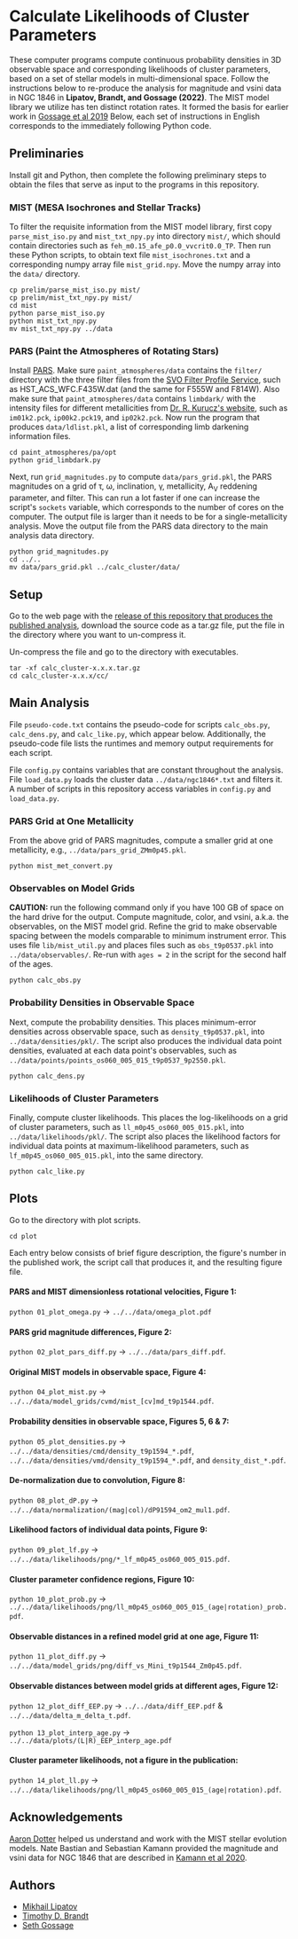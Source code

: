 # Calculate Likelihoods of Cluster Parameters

These computer programs compute continuous probability densities in 3D observable space and corresponding likelihoods of cluster parameters, based on a set of stellar models in multi-dimensional space. Follow the instructions below to re-produce the analysis for magnitude and vsini data in NGC 1846 in **Lipatov, Brandt, and Gossage (2022)**. The MIST model library we utilize has ten distinct rotation rates. It formed the basis for earlier work in [Gossage et al 2019](https://ui.adsabs.harvard.edu/abs/2019ApJ...887..199G/abstract) Below, each set of instructions in English corresponds to the immediately following Python code.

## Preliminaries

Install git and Python, then complete the following preliminary steps to obtain the files that serve as input to the programs in this repository.

### MIST (MESA Isochrones and Stellar Tracks)

To filter the requisite information from the MIST model library, first copy `parse_mist_iso.py` and `mist_txt_npy.py` into directory `mist/`, which should contain directories such as `feh_m0.15_afe_p0.0_vvcrit0.0_TP`. Then run these Python scripts, to obtain text file `mist_isochrones.txt` and a corresponding numpy array file `mist_grid.npy`. Move the numpy array into the `data/` directory.

```
cp prelim/parse_mist_iso.py mist/
cp prelim/mist_txt_npy.py mist/
cd mist
python parse_mist_iso.py
python mist_txt_npy.py
mv mist_txt_npy.py ../data
``` 

### PARS (Paint the Atmospheres of Rotating Stars)

Install [PARS](https://github.com/mlipatov/paint_atmospheres). Make sure `paint_atmospheres/data` contains the `filter/` directory with the three filter files from the [SVO Filter Profile Service](http://svo2.cab.inta-csic.es/theory/fps/), such as HST_ACS_WFC.F435W.dat (and the same for F555W and F814W). Also make sure that `paint_atmospheres/data` contains `limbdark/` with the intensity files for different metallicities from [Dr. R. Kurucz's website](http://kurucz.harvard.edu/grids.html), such as `im01k2.pck`, `ip00k2.pck19`, and `ip02k2.pck`. Now run the program that produces `data/ldlist.pkl`, a list of corresponding limb darkening information files.

```
cd paint_atmospheres/pa/opt
python grid_limbdark.py
```

Next, run `grid_magnitudes.py` to compute `data/pars_grid.pkl`, the PARS magnitudes on a grid of &tau;, &omega;, inclination, &gamma;, metallicity, A<sub>V</sub> reddening parameter, and filter. This can run a lot faster if one can increase the script's `sockets` variable, which corresponds to the number of cores on the computer. The output file is larger than it needs to be for a single-metallicity analysis. Move the output file from the PARS data directory to the main analysis data directory.

```
python grid_magnitudes.py
cd ../..
mv data/pars_grid.pkl ../calc_cluster/data/
```

## Setup

Go to the web page with the [release of this repository that produces the published analysis](https://github.com/mlipatov/calc_cluster/releases/), download the source code as a tar.gz file, put the file in the directory where you want to un-compress it.

Un-compress the file and go to the directory with executables.

```
tar -xf calc_cluster-x.x.x.tar.gz
cd calc_cluster-x.x.x/cc/
```

## Main Analysis

File `pseudo-code.txt` contains the pseudo-code for scripts `calc_obs.py`, `calc_dens.py`, and `calc_like.py`, which appear below. Additionally, the pseudo-code file lists the runtimes and memory output requirements for each script.

File `config.py` contains variables that are constant throughout the analysis. File `load_data.py` loads the cluster data `../data/ngc1846*.txt` and filters it. A number of scripts in this repository access variables in `config.py` and `load_data.py`.

### PARS Grid at One Metallicity

From the above grid of PARS magnitudes, compute a smaller grid at one metallicity, e.g., `../data/pars_grid_ZMm0p45.pkl`.

```
python mist_met_convert.py
```

### Observables on Model Grids

**CAUTION:** run the following command only if you have 100 GB of space on the hard drive for the output.
Compute magnitude, color, and vsini, a.k.a. the observables, on the MIST model grid. Refine the grid to make observable spacing between the models comparable to minimum instrument error. This uses file `lib/mist_util.py` and places files such as `obs_t9p0537.pkl` into `../data/observables/`. Re-run with `ages = 2` in the script for the second half of the ages.

```
python calc_obs.py
```

### Probability Densities in Observable Space

Next, compute the probability densities. This places minimum-error densities across observable space, such as `density_t9p0537.pkl`, into `../data/densities/pkl/`. The script also produces the individual data point densities, evaluated at each data point's observables, such as `../data/points/points_os060_005_015_t9p0537_9p2550.pkl`.

```
python calc_dens.py
```

### Likelihoods of Cluster Parameters

Finally, compute cluster likelihoods. This places the log-likelihoods on a grid of cluster parameters, such as `ll_m0p45_os060_005_015.pkl`, into `../data/likelihoods/pkl/`. The script also places the likelihood factors for individual data points at maximum-likelihood parameters, such as `lf_m0p45_os060_005_015.pkl`, into the same directory.

```
python calc_like.py
```

## Plots

Go to the directory with plot scripts.

```cd plot```

Each entry below consists of brief figure description, the figure's number in the published work, the script call that produces it, and the resulting figure file.

#### PARS and MIST dimensionless rotational velocities, Figure 1:
`python 01_plot_omega.py` &rarr; `../../data/omega_plot.pdf` 

#### PARS grid magnitude differences, Figure 2:
`python 02_plot_pars_diff.py` &rarr; `../../data/pars_diff.pdf`.

#### Original MIST models in observable space, Figure 4:
`python 04_plot_mist.py` &rarr; `../../data/model_grids/cvmd/mist_[cv]md_t9p1544.pdf`.

#### Probability densities in observable space, Figures 5, 6 & 7:
`python 05_plot_densities.py` &rarr; `../../data/densities/cmd/density_t9p1594_*.pdf`, `../../data/densities/vmd/density_t9p1594_*.pdf`, and `density_dist_*.pdf`.

#### De-normalization due to convolution, Figure 8:
`python 08_plot_dP.py` &rarr; `../../data/normalization/(mag|col)/dP91594_om2_mul1.pdf`.

#### Likelihood factors of individual data points, Figure 9:
`python 09_plot_lf.py` &rarr; `../../data/likelihoods/png/*_lf_m0p45_os060_005_015.pdf`.

#### Cluster parameter confidence regions, Figure 10:
`python 10_plot_prob.py` &rarr; `../../data/likelihoods/png/ll_m0p45_os060_005_015_(age|rotation)_prob.pdf`.

#### Observable distances in a refined model grid at one age, Figure 11:
`python 11_plot_diff.py` &rarr; `../../data/model_grids/png/diff_vs_Mini_t9p1544_Zm0p45.pdf`.

#### Observable distances between model grids at different ages, Figure 12:
`python 12_plot_diff_EEP.py` &rarr; `../../data/diff_EEP.pdf` & `../../data/delta_m_delta_t.pdf`.

`python 13_plot_interp_age.py` &rarr; `../../data/plots/(L|R)_EEP_interp_age.pdf`

#### Cluster parameter likelihoods, not a figure in the publication:
`python 14_plot_ll.py` &rarr; `../../data/likelihoods/png/ll_m0p45_os060_005_015_(age|rotation).pdf`.

## Acknowledgements

[Aaron Dotter](https://github.com/aarondotter) helped us understand and work with the MIST stellar evolution models. Nate Bastian and Sebastian Kamann provided the magnitude and vsini data for NGC 1846 that are described in [Kamann et al 2020](https://ui.adsabs.harvard.edu/abs/2020MNRAS.492.2177K/abstract).


## Authors

* [Mikhail Lipatov](https://github.com/mlipatov/)
* [Timothy D. Brandt](https://github.com/t-brandt)
* [Seth Gossage](https://sgossage.github.io/)